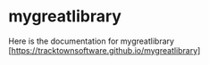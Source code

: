 # mygreatlibrary

Here is the documentation for mygreatlibrary [https://tracktownsoftware.github.io/mygreatlibrary]
